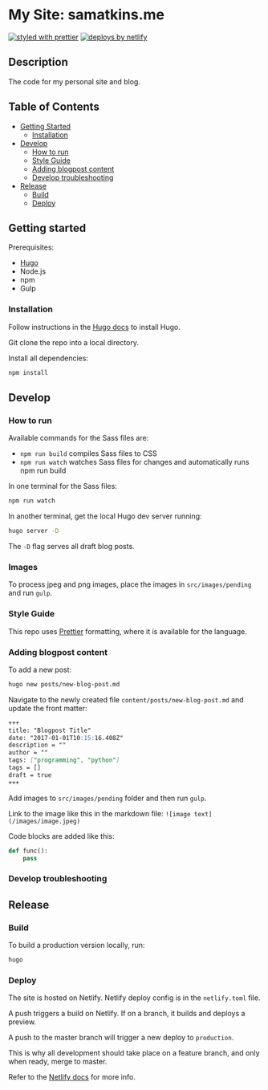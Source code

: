 # My Site: samatkins.me

[![styled with prettier](https://img.shields.io/badge/styled_with-prettier-ff69b4.svg)](https://github.com/prettier/prettier)
[![deploys by netlify](https://img.shields.io/badge/deploys%20by-netlify-00c7b7.svg)](https://www.netlify.com)

## Description

The code for my personal site and blog.

## Table of Contents

- [Getting Started](#getting-started)
  - [Installation](#installation)
- [Develop](#develop)
  - [How to run](#how-to-run)
  - [Style Guide](#style-guide)
  - [Adding blogpost content](#adding-blogpost-content)
  - [Develop troubleshooting](#develop-troubleshooting)
- [Release](#release)
  - [Build](#build)
  - [Deploy](#deploy)

## Getting started

Prerequisites:

- [Hugo](https://gohugo.io)
- Node.js
- npm
- Gulp

### Installation

Follow instructions in the [Hugo docs](https://gohugo.io/getting-started/quick-start/) to install Hugo.

Git clone the repo into a local directory.

Install all dependencies:

```sh
npm install
```

## Develop

### How to run

Available commands for the Sass files are:

- `npm run build` compiles Sass files to CSS
- `npm run watch` watches Sass files for changes and automatically runs npm run build

In one terminal for the Sass files:

```sh
npm run watch
```

In another terminal, get the local Hugo dev server running:

```sh
hugo server -D
```

The `-D` flag serves all draft blog posts.

### Images

To process jpeg and png images, place the images in `src/images/pending` and run `gulp`.

### Style Guide

This repo uses [Prettier](https://github.com/prettier/prettier) formatting, where it is available for the language.

### Adding blogpost content

To add a new post:

```sh
hugo new posts/new-blog-post.md
```

Navigate to the newly created file `content/posts/new-blog-post.md` and update the front matter:

```markdown
+++
title: "Blogpost Title"
date: "2017-01-01T10:15:16.408Z"
description = ""
author = ""
tags: ["programming", "python"]
tags = []
draft = true
+++
```

Add images to `src/images/pending` folder and then run `gulp`.

Link to the image like this in the markdown file: `![image text](/images/image.jpeg)`

Code blocks are added like this:

```python
def func():
    pass
```

### Develop troubleshooting

## Release

### Build

To build a production version locally, run:

```sh
hugo
```

### Deploy

The site is hosted on Netlify. Netlify deploy config is in the `netlify.toml` file.

A push triggers a build on Netlify. If on a branch, it builds and deploys a preview.

 A push to the master branch will trigger a new deploy to `production`.

 This is why all development should take place on a feature branch, and only when ready, merge to master.

Refer to the [Netlify docs](https://www.netlify.com/docs/) for more info.
